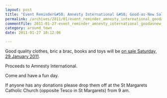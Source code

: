 ```yaml
---
layout: post
title: "Event Reminder&#58; Amnesty International &#58; Good-as-New Sale"
permalink: /archives/2011/01/event_reminder_amnesty_international_goodasnew_sal.html
commentfile: 2011-01-27-event_reminder_amnesty_international_goodasnew_sal
category: around_town
date: 2011-01-27 10:12:06

---
```


Good quality clothes, bric a brac, books and toys will be [on sale Saturday, 29 January 2011](/event/event/200705142693).

Proceeds to Amnesty International.

Come and have a fun day.

If anyone has any donations please drop them off at the St Margarets Catholic Church (opposite Tesco in St Margarets) from 9 am.
